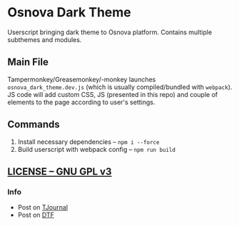 # Osnova Dark Theme
Userscript bringing dark theme to Osnova platform. Contains multiple subthemes and modules.

## Main File
Tampermonkey/Greasemonkey/-monkey launches `osnova_dark_theme.dev.js` (which is usually compiled/bundled with `webpack`). JS code will add custom CSS, JS (presented in this repo) and couple of elements to the page according to user's settings.

## Commands
1. Install necessary dependencies – `npm i --force`
1. Build userscript with webpack config – `npm run build`

## [LICENSE – GNU GPL v3](./LICENSE)

### Info
* Post on [TJournal](https://tjournal.ru/137781#darkmode)
* Post on [DTF](https://dtf.ru/666655#darkmode)
